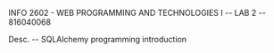INFO 2602 - WEB PROGRAMMING AND TECHNOLOGIES I -- LAB 2 -- 816040068

Desc. -- SQLAlchemy programming introduction
